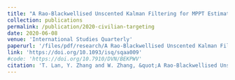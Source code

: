 ```yaml
---
title: "A Rao-Blackwellised Unscented Kalman Filtering for MPPT Estimation in Photovoltaic Systems"
collection: publications
permalink: /publication/2020-civilian-targeting
date: 2020-06-08
venue: 'International Studies Quarterly'
paperurl: '/files/pdf/research/A Rao-Blackwellised Unscented Kalman Filtering for MPPT Estimation in Photovoltaic Systems.pdf'
link: 'https://doi.org/10.1093/isq/sqaa009'
#code: 'https://doi.org/10.7910/DVN/BEKPWV'
citation: 'T. Lan, Y. Zhang and W. Zhang, &quot;A Rao-Blackwellised Unscented Kalman Filtering for MPPT Estimation in Photovoltaic Systems&quot; in <i>2023 42nd Chinese Control Conference (CCC)</i>, China, 2023.'
---
```

